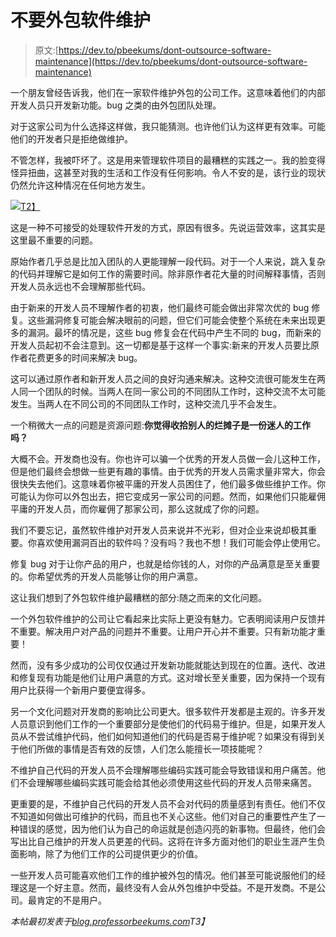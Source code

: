 # 不要外包软件维护

> 原文:[https://dev.to/pbeekums/dont-outsource-software-maintenance](https://dev.to/pbeekums/dont-outsource-software-maintenance)

一个朋友曾经告诉我，他们在一家软件维护外包的公司工作。这意味着他们的内部开发人员只开发新功能。bug 之类的由外包团队处理。

对于这家公司为什么选择这样做，我只能猜测。也许他们认为这样更有效率。可能他们的开发者只是拒绝做维护。

不管怎样，我被吓坏了。这是用来管理软件项目的最糟糕的实践之一。我的脸变得怪异扭曲，这甚至对我的生活和工作没有任何影响。令人不安的是，该行业的现状仍然允许这种情况在任何地方发生。

[![](../Images/d0047f46d1a8629ab53fecfe7d119b25.png)T2】](https://res.cloudinary.com/practicaldev/image/fetch/s--qmN2br9p--/c_limit%2Cf_auto%2Cfl_progressive%2Cq_auto%2Cw_880/https://professorbeekums.com/assets/images/portraits/horror_350.png)

这是一种不可接受的处理软件开发的方式，原因有很多。先说运营效率，这其实是这里最不重要的问题。

原始作者几乎总是比加入团队的人更能理解一段代码。对于一个人来说，跳入复杂的代码并理解它是如何工作的需要时间。除非原作者花大量的时间解释事情，否则开发人员永远也不会理解那些代码。

由于新来的开发人员不理解作者的初衷，他们最终可能会做出非常次优的 bug 修复。这些漏洞修复可能会解决眼前的问题，但它们可能会使整个系统在未来出现更多的漏洞。最坏的情况是，这些 bug 修复会在代码中产生不同的 bug，而新来的开发人员起初不会注意到。这一切都是基于这样一个事实:新来的开发人员要比原作者花费更多的时间来解决 bug。

这可以通过原作者和新开发人员之间的良好沟通来解决。这种交流很可能发生在两人同一个团队的时候。当两人在同一家公司的不同团队工作时，这种交流不太可能发生。当两人在不同公司的不同团队工作时，这种交流几乎不会发生。

一个稍微大一点的问题是资源问题:**你觉得收拾别人的烂摊子是一份迷人的工作吗？**

大概不会。开发商也没有。你也许可以骗一个优秀的开发人员做一会儿这种工作，但是他们最终会想做一些更有趣的事情。由于优秀的开发人员需求量非常大，你会很快失去他们。这意味着你被平庸的开发人员困住了，他们最多做些维护工作。你可能认为你可以外包出去，把它变成另一家公司的问题。然而，如果他们只能雇佣平庸的开发人员，而你雇佣了那家公司，那么这就成了你的问题。

我们不要忘记，虽然软件维护对开发人员来说并不光彩，但对企业来说却极其重要。你喜欢使用漏洞百出的软件吗？没有吗？我也不想！我们可能会停止使用它。

修复 bug 对于让你产品的用户，也就是给你钱的人，对你的产品满意是至关重要的。你希望优秀的开发人员能够让你的用户满意。

这让我们想到了外包软件维护最糟糕的部分:随之而来的文化问题。

一个外包软件维护的公司让它看起来比实际上更没有魅力。它表明阅读用户反馈并不重要。解决用户对产品的问题并不重要。让用户开心并不重要。只有新功能才重要！

然而，没有多少成功的公司仅仅通过开发新功能就能达到现在的位置。迭代、改进和修复现有功能是他们让用户满意的方式。这对增长至关重要，因为保持一个现有用户比获得一个新用户要便宜得多。

另一个文化问题对开发商的影响比公司更大。很多软件开发都是主观的。许多开发人员意识到他们工作的一个重要部分是使他们的代码易于维护。但是，如果开发人员从不尝试维护代码，他们如何知道他们的代码是否易于维护呢？如果没有得到关于他们所做的事情是否有效的反馈，人们怎么能擅长一项技能呢？

不维护自己代码的开发人员不会理解哪些编码实践可能会导致错误和用户痛苦。他们不会理解哪些编码实践可能会给其他必须使用这些代码的开发人员带来痛苦。

更重要的是，不维护自己代码的开发人员不会对代码的质量感到有责任。他们不仅不知道如何做出可维护的代码，而且也不关心这些。他们对自己的重要性产生了一种错误的感觉，因为他们认为自己的命运就是创造闪亮的新事物。但最终，他们会写出比自己维护的开发人员更差的代码。这将在许多方面对他们的职业生涯产生负面影响，除了为他们工作的公司提供更少的价值。

一些开发人员可能喜欢他们工作的维护被外包的情况。他们甚至可能说服他们的经理这是一个好主意。然而，最终没有人会从外包维护中受益。不是开发商。不是公司。最肯定的不是用户。

*本帖最初发表于[blog.professorbeekums.com](https://blog.professorbeekums.com/dont-outsource-maintenance/)T3】*